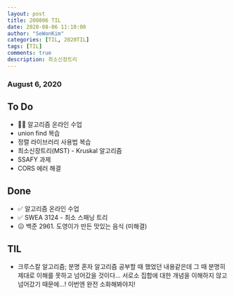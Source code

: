 ```yaml
---
layout: post
title: 200806 TIL
date: 2020-08-06 11:10:00
author: "SeWonKim"
categories: [TIL, 2020TIL]
tags: [TIL]
comments: true
description: 최소신장트리
---
```


### August 6, 2020

## To Do

- 👨‍💻 알고리즘 온라인 수업
- union find 복습
- 정렬 라이브러리 사용법 복습
- 최소신장트리(MST) - Kruskal 알고리즘
- SSAFY 과제
- CORS 에러 해결

## Done

- ✅ 알고리즘 온라인 수업
- ✅ SWEA 3124 - 최소 스패닝 트리
- 😖 백준 2961. 도영이가 만든 맛있는 음식 (미해결)

## TIL

- 크루스칼 알고리즘; 분명 혼자 알고리즘 공부할 때 했었던 내용같은데 그 때 분명히 제대로 이해를 못하고 넘어갔을 것이다... 서로소 집합에 대한 개념을 이해하지 않고 넘어갔기 때문에...! 이번엔 완전 소화해봐야지!
